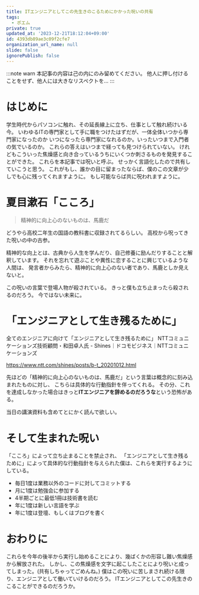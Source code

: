 ```yaml
---
title: ITエンジニアとしてこの先生きのこるためにかかった呪いの共有
tags:
  - ポエム
private: true
updated_at: '2023-12-21T18:12:04+09:00'
id: 4393db89ae3c09f2cfe7
organization_url_name: null
slide: false
ignorePublish: false
---
```

:::note warn
本記事の内容は己の内にのみ留めてください。
他人に押し付けることをせず、他人には大きなリスペクトを...
:::

# はじめに
学生時代からパソコンに触れ、その延長線上に立ち、仕事として触れ続けいる今。
いわゆるITの専門家として手に職をつけたはずだが、一体全体いつから専門家になったのか
いつになったら専門家になれるのか。いったいつまで入門者の気でいるのか。
これらの答えはいつまで経っても見つけられていない。
けれどもこういった焦燥感と向き合っているうちにいくつか刺さるものを発見することができた。
これらを本記事では呪いと呼ぶ。
せっかく言語化したので共有していこうと思う。
これがもし、誰かの目に留まったならば、僕のこの文章が少しでも心に残ってくれますように。
もし可能ならば共に呪われますように。

# 夏目漱石「こころ」

> 精神的に向上心のないものは、馬鹿だ

どうやら高校二年生の国語の教科書に収録されてるらしい。
高校から呪ってきた呪いの中の古参。

精神的な向上とは、古典から人生を学んだり、自己修養に励んだりすることと解釈しています。
それを忘れて遊ぶことや異性に恋することに興じているような人間は、
発言者からみたら、精神的に向上心のない者であり、馬鹿としか見えないと。

この呪いの言葉で登場人物が殺されている。
きっと僕も立ち止まったら殺されるのだろう。
今ではない未来に。


# 「エンジニアとして生き残るために」
全てのエンジニアに向けて「エンジニアとして生き残るために」 NTTコミュニケーションズ技術顧問・和田卓人氏 - Shines｜ドコモビジネス｜NTTコミュニケーションズ

https://www.ntt.com/shines/posts/b-t_20201012.html

先ほどの「精神的に向上心のないものは、馬鹿だ」という言葉は概念的に刻み込まれたものに対し、
こちらは具体的な行動指針を伴ってくれる。
その分、これを達成しなかった場合はきっと**ITエンジニアを辞めるのだろうな**という恐怖がある。

当日の講演資料も含めてとにかく読んで欲しい。

# そして生まれた呪い
「こころ」によって立ち止まることを禁止され、
「エンジニアとして生き残るために」によって具体的な行動指針を与えられた僕は、これらを実行するようにしている。
- 毎日1度は業務以外のコードに対してコミットする
- 月に1度は勉強会に参加する
- 4半期ごとに最低1冊は技術書を読む
- 年に1度は新しい言語を学ぶ
- 年に1度は登壇、もしくはブログを書く

# おわりに
これらを今年の後半から実行し始めることにより、幾ばくかの形容し難い焦燥感から解放された。
しかし、この焦燥感を文字に起こしたことにより呪いと成ってしまった。(共有しちゃってごめんね。)
僕はこの呪いに苦しまされ続ける限り、エンジニアとして働いていけるのだろう。
ITエンジニアとしてこの先生きのこることができるのだろうか。
